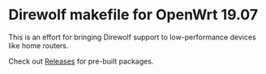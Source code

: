 # Direwolf makefile for OpenWrt 19.07
This is an effort for bringing Direwolf support to low-performance devices like home routers.

Check out [Releases](https://github.com/Luceoria/openwrt-direwolf/releases) for pre-built packages.
